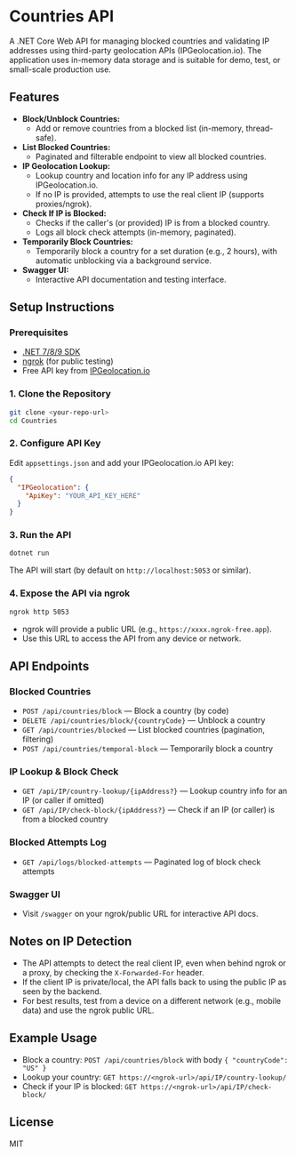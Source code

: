 # Countries API

A .NET Core Web API for managing blocked countries and validating IP addresses using third-party geolocation APIs (IPGeolocation.io). The application uses in-memory data storage and is suitable for demo, test, or small-scale production use.

## Features

- **Block/Unblock Countries:**
  - Add or remove countries from a blocked list (in-memory, thread-safe).
- **List Blocked Countries:**
  - Paginated and filterable endpoint to view all blocked countries.
- **IP Geolocation Lookup:**
  - Lookup country and location info for any IP address using IPGeolocation.io.
  - If no IP is provided, attempts to use the real client IP (supports proxies/ngrok).
- **Check If IP is Blocked:**
  - Checks if the caller's (or provided) IP is from a blocked country.
  - Logs all block check attempts (in-memory, paginated).
- **Temporarily Block Countries:**
  - Temporarily block a country for a set duration (e.g., 2 hours), with automatic unblocking via a background service.
- **Swagger UI:**
  - Interactive API documentation and testing interface.

## Setup Instructions

### Prerequisites
- [.NET 7/8/9 SDK](https://dotnet.microsoft.com/download)
- [ngrok](https://ngrok.com/) (for public testing)
- Free API key from [IPGeolocation.io](https://ipgeolocation.io/)

### 1. Clone the Repository
```bash
git clone <your-repo-url>
cd Countries
```

### 2. Configure API Key
Edit `appsettings.json` and add your IPGeolocation.io API key:
```json
{
  "IPGeolocation": {
    "ApiKey": "YOUR_API_KEY_HERE"
  }
}
```

### 3. Run the API
```bash
dotnet run
```
The API will start (by default on `http://localhost:5053` or similar).

### 4. Expose the API via ngrok
```bash
ngrok http 5053
```
- ngrok will provide a public URL (e.g., `https://xxxx.ngrok-free.app`).
- Use this URL to access the API from any device or network.

## API Endpoints

### Blocked Countries
- `POST /api/countries/block` — Block a country (by code)
- `DELETE /api/countries/block/{countryCode}` — Unblock a country
- `GET /api/countries/blocked` — List blocked countries (pagination, filtering)
- `POST /api/countries/temporal-block` — Temporarily block a country

### IP Lookup & Block Check
- `GET /api/IP/country-lookup/{ipAddress?}` — Lookup country info for an IP (or caller if omitted)
- `GET /api/IP/check-block/{ipAddress?}` — Check if an IP (or caller) is from a blocked country

### Blocked Attempts Log
- `GET /api/logs/blocked-attempts` — Paginated log of block check attempts

### Swagger UI
- Visit `/swagger` on your ngrok/public URL for interactive API docs.

## Notes on IP Detection
- The API attempts to detect the real client IP, even when behind ngrok or a proxy, by checking the `X-Forwarded-For` header.
- If the client IP is private/local, the API falls back to using the public IP as seen by the backend.
- For best results, test from a device on a different network (e.g., mobile data) and use the ngrok public URL.

## Example Usage
- Block a country: `POST /api/countries/block` with body `{ "countryCode": "US" }`
- Lookup your country: `GET https://<ngrok-url>/api/IP/country-lookup/`
- Check if your IP is blocked: `GET https://<ngrok-url>/api/IP/check-block/`

## License
MIT 

